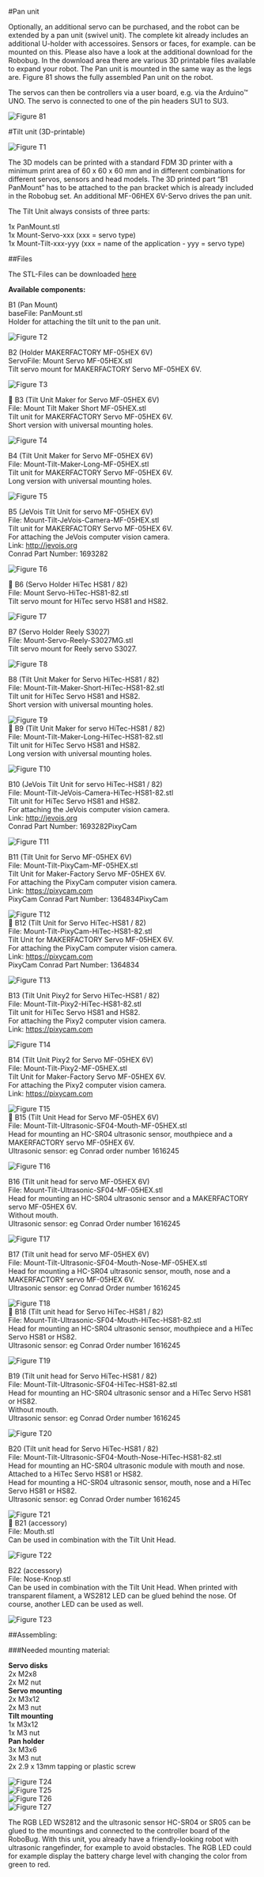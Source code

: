 #Pan unit

Optionally, an additional servo can be purchased, and the robot can be extended by a pan unit (swivel unit). The complete kit already includes an additional U-holder with accessoires. Sensors or faces, for example. can be mounted on this. Please also have a look at the additional download for the Robobug. In the download area there are various 3D printable files available to expand your robot. The Pan unit is mounted in the same way as the legs are. Figure 81 shows the fully assembled Pan unit on the robot.

The servos can then be controllers via a user board, e.g. via the Arduino&trade; UNO. The servo is connected to one of the pin headers SU1 to SU3.

![Figure 81](../../images/robobug-hexapod/Abb_81.png "Figure 81")   

#Tilt unit (3D-printable)

![Figure T1](../../images/robobug-hexapod/Abb_T1.png "Figure T1")<br>

The 3D models can be printed with a standard FDM 3D printer with a minimum print area of ​​60 x 60 x 60 mm and in different combinations for different servos, sensors and head models. The 3D printed part “B1 PanMount” has to be attached to the pan bracket which is already included in the Robobug set. An additional MF-06HEX 6V-Servo drives the pan unit.


The Tilt Unit always consists of three parts:

1x PanMount.stl <br>
1x Mount-Servo-xxx (xxx = servo type) <br>
1x Mount-Tilt-xxx-yyy (xxx = name of the application - yyy = servo type) <br>

##Files

The STL-Files can be downloaded [here](https://produktinfo.conrad.com/datenblaetter/1600000-1699999/001664151-up-01-en-3D_ROBOBUG_DESIGN_FILES.zip)

**Available components:**

B1 (Pan Mount)<br>
baseFile: PanMount.stl<br>
Holder for attaching the tilt unit to the pan unit.<br>

![Figure T2](../../images/robobug-hexapod/Abb_T2.png "Figure T2")<br>

B2 (Holder MAKERFACTORY MF-05HEX 6V)<br>
ServoFile: Mount Servo MF-05HEX.stl<br>
Tilt servo mount for MAKERFACTORY Servo MF-05HEX 6V.<br>

![Figure T3](../../images/robobug-hexapod/Abb_T3.png "Figure T3")<br>


B3 (Tilt Unit Maker for Servo MF-05HEX 6V)<br>
File: Mount Tilt Maker Short MF-05HEX.stl<br>
Tilt unit for MAKERFACTORY Servo MF-05HEX 6V.<br>
Short version with universal mounting holes.<br>

![Figure T4](../../images/robobug-hexapod/Abb_T4.png "Figure T4")<br>


B4 (Tilt Unit Maker for Servo MF-05HEX 6V)<br>
File: Mount-Tilt-Maker-Long-MF-05HEX.stl<br>
Tilt unit for MAKERFACTORY Servo MF-05HEX 6V.<br>
Long version with universal mounting holes.<br>

![Figure T5](../../images/robobug-hexapod/Abb_T5.png "Figure T5")<br>


B5 (JeVois Tilt Unit for servo MF-05HEX 6V)<br>
File: Mount-Tilt-JeVois-Camera-MF-05HEX.stl<br>
Tilt unit for MAKERFACTORY Servo MF-05HEX 6V.<br>
For attaching the JeVois computer vision camera.<br>
Link: http://jevois.org<br>
Conrad Part Number: 1693282<br>

![Figure T6](../../images/robobug-hexapod/Abb_T6.png "Figure T6")<br>


B6 (Servo Holder HiTec HS81 / 82)<br>
File: Mount Servo-HiTec-HS81-82.stl<br>
Tilt servo mount for HiTec servo HS81 and HS82.<br>

![Figure T7](../../images/robobug-hexapod/Abb_T7.png "Figure T7")<br>

B7 (Servo Holder Reely S3027)<br>
File: Mount-Servo-Reely-S3027MG.stl<br>
Tilt servo mount for Reely servo S3027.<br>

![Figure T8](../../images/robobug-hexapod/Abb_T8.png "Figure T8")<br>


B8 (Tilt Unit Maker for Servo HiTec-HS81 / 82)<br>
File: Mount-Tilt-Maker-Short-HiTec-HS81-82.stl<br>
Tilt unit for HiTec Servo HS81 and HS82.<br>
Short version with universal mounting holes.<br>

![Figure T9](../../images/robobug-hexapod/Abb_T9.png "Figure T9")<br>

B9 (Tilt Unit Maker for servo HiTec-HS81 / 82)<br>
File: Mount-Tilt-Maker-Long-HiTec-HS81-82.stl<br>
Tilt unit for HiTec Servo HS81 and HS82.<br>
Long version with universal mounting holes.<br>

![Figure T10](../../images/robobug-hexapod/Abb_T10.png "Figure T10")<br>

B10 (JeVois Tilt Unit for servo HiTec-HS81 / 82)<br>
File: Mount-Tilt-JeVois-Camera-HiTec-HS81-82.stl<br>
Tilt unit for HiTec Servo HS81 and HS82.<br>
For attaching the JeVois computer vision camera.<br>
Link: http://jevois.org<br>
Conrad Part Number: 1693282PixyCam<br>

![Figure T11](../../images/robobug-hexapod/Abb_T11.png "Figure T11")<br>

B11 (Tilt Unit for Servo MF-05HEX 6V)<br>
File: Mount-Tilt-PixyCam-MF-05HEX.stl<br>
Tilt Unit for Maker-Factory Servo MF-05HEX 6V.<br>
For attaching the PixyCam computer vision camera.<br>
Link: https://pixycam.com<br>
PixyCam Conrad Part Number: 1364834PixyCam<br>

![Figure T12](../../images/robobug-hexapod/Abb_T12.png "Figure T12")<br>

B12 (Tilt Unit for Servo HiTec-HS81 / 82)<br>
File: Mount-Tilt-PixyCam-HiTec-HS81-82.stl<br>
Tilt Unit for MAKERFACTORY Servo MF-05HEX 6V.<br>
For attaching the PixyCam computer vision camera.<br>
Link: https://pixycam.com<br>
PixyCam Conrad Part Number: 1364834<br>

![Figure T13](../../images/robobug-hexapod/Abb_T13.png "Figure T13")<br>

B13 (Tilt Unit Pixy2 for Servo HiTec-HS81 / 82)<br>
File: Mount-Tilt-Pixy2-HiTec-HS81-82.stl<br>
Tilt unit for HiTec Servo HS81 and HS82.<br>
For attaching the Pixy2 computer vision camera.<br>
Link: https://pixycam.com<br>

![Figure T14](../../images/robobug-hexapod/Abb_T14.png "Figure T14")<br>


B14 (Tilt Unit Pixy2 for Servo MF-05HEX 6V)<br>
File: Mount-Tilt-Pixy2-MF-05HEX.stl<br>
Tilt Unit for Maker-Factory Servo MF-05HEX 6V.<br>
For attaching the Pixy2 computer vision camera.<br>
Link: https://pixycam.com<br>

![Figure T15](../../images/robobug-hexapod/Abb_T15.png "Figure T15")<br>

B15 (Tilt Unit Head for Servo MF-05HEX 6V)<br>
File: Mount-Tilt-Ultrasonic-SF04-Mouth-MF-05HEX.stl<br>
Head for mounting an HC-SR04 ultrasonic sensor, mouthpiece and a MAKERFACTORY servo MF-05HEX 6V.<br>
Ultrasonic sensor: eg Conrad order number 1616245<br>

![Figure T16](../../images/robobug-hexapod/Abb_T16.png "Figure T16")<br>

B16 (Tilt unit head for servo MF-05HEX 6V)<br>
File: Mount-Tilt-Ultrasonic-SF04-MF-05HEX.stl<br>
Head for mounting an HC-SR04 ultrasonic sensor and a MAKERFACTORY servo MF-05HEX 6V. <br>
Without mouth.<br>
Ultrasonic sensor: eg Conrad Order number 1616245<br>

![Figure T17](../../images/robobug-hexapod/Abb_T17.png "Figure T17")<br>

B17 (Tilt unit head for servo MF-05HEX 6V)<br>
File: Mount-Tilt-Ultrasonic-SF04-Mouth-Nose-MF-05HEX.stl<br>
Head for mounting a HC-SR04 ultrasonic sensor, mouth, nose and a MAKERFACTORY servo MF-05HEX 6V.<br>
Ultrasonic sensor: eg Conrad Order number 1616245<br>

![Figure T18](../../images/robobug-hexapod/Abb_T18.png "Figure T18")<br>

B18 (Tilt unit head for Servo HiTec-HS81 / 82)<br>
File: Mount-Tilt-Ultrasonic-SF04-Mouth-HiTec-HS81-82.stl<br>
Head for mounting an HC-SR04 ultrasonic sensor, mouthpiece and a HiTec Servo HS81 or HS82.<br>
Ultrasonic sensor: eg Conrad Order number 1616245<br>

![Figure T19](../../images/robobug-hexapod/Abb_T19.png "Figure T19")<br>

B19 (Tilt unit head for Servo HiTec-HS81 / 82)<br>
File: Mount-Tilt-Ultrasonic-SF04-HiTec-HS81-82.stl<br>
Head for mounting an HC-SR04 ultrasonic sensor and a HiTec Servo HS81 or HS82.<br>
Without mouth.<br>
Ultrasonic sensor: eg Conrad Order number 1616245<br>

![Figure T20](../../images/robobug-hexapod/Abb_T20.png "Figure T20")<br>

B20 (Tilt unit head for Servo HiTec-HS81 / 82)<br>
File: Mount-Tilt-Ultrasonic-SF04-Mouth-Nose-HiTec-HS81-82.stl<br>
Head for mounting an HC-SR04 ultrasonic module with mouth and nose.<br>
Attached to a HiTec Servo HS81 or HS82.<br>
Head for mounting a HC-SR04 ultrasonic sensor, mouth, nose and a HiTec Servo HS81 or HS82.<br>
Ultrasonic sensor: eg Conrad Order number 1616245<br>

![Figure T21](../../images/robobug-hexapod/Abb_T21.png "Figure T21")<br>

B21 (accessory)<br>
File: Mouth.stl<br>
Can be used in combination with the Tilt Unit Head.<br>

![Figure T22](../../images/robobug-hexapod/Abb_T22.png "Figure T22")<br>

B22 (accessory)<br>
File: Nose-Knop.stl<br>
Can be used in combination with the Tilt Unit Head. When printed with transparent filament, a WS2812 LED can be glued behind the nose. Of course, another LED can be used as well. <br>

![Figure T23](../../images/robobug-hexapod/Abb_T23.png "Figure T23")<br>

##Assembling:

###Needed mounting material:

**Servo disks**<br>
2x M2x8<br>
2x M2 nut<br>
**Servo mounting**<br>
2x M3x12<br>
2x M3 nut<br>
**Tilt mounting**<br>
1x M3x12<br>
1x M3 nut<br>
**Pan holder**<br>
3x M3x6<br>
3x M3 nut<br>
2x 2.9 x 13mm tapping or plastic screw<br>

![Figure T24](../../images/robobug-hexapod/Abb_T24.png "Figure T24")<br>
![Figure T25](../../images/robobug-hexapod/Abb_T25.png "Figure T25")<br>
![Figure T26](../../images/robobug-hexapod/Abb_T26.png "Figure T26")<br>
![Figure T27](../../images/robobug-hexapod/Abb_T27.png "Figure T27")<br>

The RGB LED WS2812 and the ultrasonic sensor HC-SR04 or SR05 can be glued to the mountings and connected to the controller board of the RoboBug. With this unit, you already have a friendly-looking robot with ultrasonic rangefinder, for example to avoid obstacles.
The RGB LED could for example display the battery charge level with changing the color from green to red.
